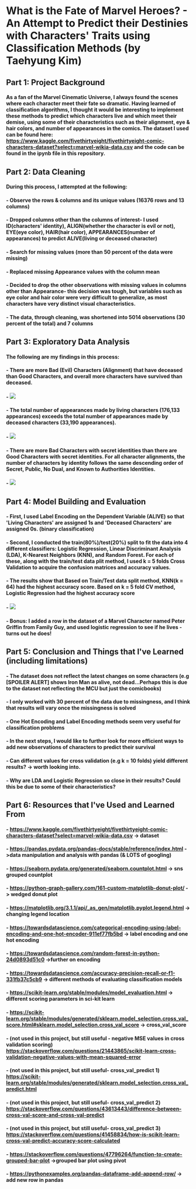 # What is the Fate of Marvel Heroes? - An Attempt to Predict their Destinies with Characters' Traits using Classification Methods (by Taehyung Kim)

## Part 1: Project Background
#### As a fan of the Marvel Cinematic Universe,  I always found the scenes where each character meet their fate so dramatic. Having learned of classification algorithms, I thought it would be interesting to implement these methods to predict which characters live and which meet their demise, using some of their characteristics such as their alignment, eye & hair colors, and number of appearances in the comics. The dataset I used can be found here: https://www.kaggle.com/fivethirtyeight/fivethirtyeight-comic-characters-dataset?select=marvel-wikia-data.csv and the code can be found in the ipynb file in this repository.

## Part 2: Data Cleaning
#### During this process, I attempted at the following:
#### - Observe the rows & columns and its unique values (16376 rows and 13 columns)
#### - Dropped columns other than the columns of interest- I used ID(characters' identity), ALIGN(whether the character is evil or not), EYE(eye color), HAIR(hair color), APPEARANCES(number of appearances) to predict ALIVE(living or deceased character) 
#### - Search for missing values (more than 50 percent of the data were missing)
#### - Replaced missing Appearance values with the column mean
#### - Decided to drop the other observations with missing values in columns other than Appearance- this decision was tough, but variables such as eye color and hair color were very difficult to generalize, as most characters have very distinct visual characteristics.
#### - The data, through cleaning, was shortened into 5014 observations (30 percent of the total) and 7 columns

## Part 3: Exploratory Data Analysis
#### The following are my findings in this process:
#### - There are more Bad (Evil) Characters (Alignment) that have deceased than Good Characters, and overall more characters have survived than deceased.
#### - ![](Visualizations/viz1.png)
#### - The total number of appearances made by living characters (176,133 appearances) exceeds the total number of appearances made by deceased characters (33,190 appearances). 
#### - ![](Visualizations/viz2.png)
#### - There are more Bad Characters with secret identities than there are Good Characters with secret identities. For all character alignments, the number of characters by identity follows the same descending order of Secret, Public, No Dual, and Known to Authorities Identities.
#### - ![](Visualizations/viz3.png)

## Part 4: Model Building and Evaluation
#### - First, I used Label Encoding on the Dependent Variable (ALIVE) so that 'Living Characters' are assigned 1s and 'Deceased Characters' are assigned 0s. (binary classification)
#### - Second, I conducted the train(80%)/test(20%) split to fit the data into 4 different classifiers: Logistic Regression, Linear Discriminant Analysis (LDA), K-Nearest Neighbors (KNN), and Random Forest. For each of these, along with the train/test data plit method, I used k = 5 folds Cross Validation to acquire the confusion matrices and accuracy values. 
#### - The results show that Based on Train/Test data split method, KNN(k = 64) had the highest accuracy score. Based on k = 5 fold CV method, Logistic Regression had the highest accuracy score
#### - ![](Visualizations/viz4.png)

#### - Bonus: I added a row in the dataset of a Marvel Character named Peter Griffin from Family Guy, and used logistic regression to see if he lives - turns out he does!

## Part 5: Conclusion and Things that I've Learned (including limitations)
#### - The dataset does not reflect the latest changes on some characters (e.g [SPOILER ALERT] shows Iron Man as alive, not dead...Perhaps this is due to the dataset not reflecting the MCU but just the comicbooks)
#### - I only worked with 30 percent of the data due to missingness, and I think that results will vary once the missingness is solved
#### - One Hot Encoding and Label Encoding methods seem very useful for classification problems
#### - In the next steps, I would like to further look for more efficient ways to add new observations of characters to predict their survival
#### - Can different values for cross validation (e.g k = 10 folds) yield different results? -> worth looking into.
#### - Why are LDA and Logistic Regression so close in their results? Could this be due to some of their characteristics?

## Part 6: Resources that I've Used and Learned From
#### - https://www.kaggle.com/fivethirtyeight/fivethirtyeight-comic-characters-dataset?select=marvel-wikia-data.csv -> dataset
#### - https://pandas.pydata.org/pandas-docs/stable/reference/index.html ->data manipulation and analysis with pandas (& LOTS of googling)
#### - https://seaborn.pydata.org/generated/seaborn.countplot.html -> sns grouped countplot
#### - https://python-graph-gallery.com/161-custom-matplotlib-donut-plot/ -> wedged donut plot
#### - https://matplotlib.org/3.1.1/api/_as_gen/matplotlib.pyplot.legend.html -> changing legend location
#### - https://towardsdatascience.com/categorical-encoding-using-label-encoding-and-one-hot-encoder-911ef77fb5bd -> label encoding and one hot encoding
#### - https://towardsdatascience.com/random-forest-in-python-24d0893d51c0 ->further on encoding
#### - https://towardsdatascience.com/accuracy-precision-recall-or-f1-331fb37c5cb9 -> different methods of evaluating classification models
#### - https://scikit-learn.org/stable/modules/model_evaluation.html -> different scoring parameters in sci-kit learn
#### - https://scikit-learn.org/stable/modules/generated/sklearn.model_selection.cross_val_score.html#sklearn.model_selection.cross_val_score -> cross_val_score
#### - (not used in this project, but still useful - negative MSE values in cross validation scoring) https://stackoverflow.com/questions/21443865/scikit-learn-cross-validation-negative-values-with-mean-squared-error
#### - (not used in this project, but still useful- cross_val_predict 1) https://scikit-learn.org/stable/modules/generated/sklearn.model_selection.cross_val_predict.html
#### - (not used in this project, but still useful- cross_val_predict 2) https://stackoverflow.com/questions/43613443/difference-between-cross-val-score-and-cross-val-predict
#### - (not used in this project, but still useful- cross_val_predict 3) https://stackoverflow.com/questions/41458834/how-is-scikit-learn-cross-val-predict-accuracy-score-calculated
#### - https://stackoverflow.com/questions/47796264/function-to-create-grouped-bar-plot ->grouped bar plot using pivot
#### - https://pythonexamples.org/pandas-dataframe-add-append-row/ -> add new row in pandas
